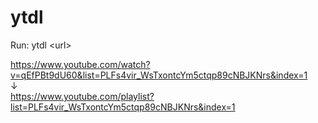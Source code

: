 # ytdl

Run: ytdl \<url\>

https://www.youtube.com/watch?v=qEfPBt9dU60&list=PLFs4vir_WsTxontcYm5ctqp89cNBJKNrs&index=1 <br>
↓ <br>
https://www.youtube.com/playlist?list=PLFs4vir_WsTxontcYm5ctqp89cNBJKNrs&index=1
